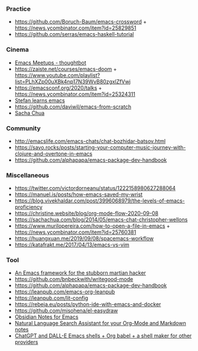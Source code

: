 ### Practice

- https://github.com/Boruch-Baum/emacs-crossword + https://news.ycombinator.com/item?id=25829851
- https://github.com/serras/emacs-haskell-tutorial

### Cinema

- [Emacs Meetups - thoughtbot](https://www.youtube.com/playlist?list=PL8tzorAO7s0he-pp7Y_JDl7-Kz2Qlr_Pj)
- https://zaiste.net/courses/emacs-doom + https://www.youtube.com/playlist?list=PLhXZp00uXBk4np17N39WvB80zgxlZfVwj
- https://emacsconf.org/2020/talks + https://news.ycombinator.com/item?id=25324311
- [Stefan learns emacs](https://www.youtube.com/playlist?list=PLkp6BbeMCOm3OHBUUFSHmsJDsaKiKvmm3)
- https://github.com/daviwil/emacs-from-scratch
- [Sacha Chua](https://www.youtube.com/c/sachactube/videos)

### Community

- http://emacslife.com/emacs-chats/chat-bozhidar-batsov.html
- https://savo.rocks/posts/starting-your-computer-music-journey-with-clojure-and-overtone-in-emacs
- https://github.com/alphapapa/emacs-package-dev-handbook

### Miscellaneous

- https://twitter.com/victordorneanu/status/1222158980627288064
- https://manuel.is/posts/how-emacs-saved-my-wrist
- https://blog.vivekhaldar.com/post/3996068979/the-levels-of-emacs-proficiency
- https://christine.website/blog/org-mode-flow-2020-09-08
- https://sachachua.com/blog/2014/05/emacs-chat-christopher-wellons
- https://www.murilopereira.com/how-to-open-a-file-in-emacs + https://news.ycombinator.com/item?id=25760381
- https://huangxuan.me/2019/09/08/spacemacs-workflow
- https://katafrakt.me/2017/04/13/emacs-vs-vim

### Tool

- [An Emacs framework for the stubborn martian hacker](https://github.com/hlissner/doom-emacs)
- https://github.com/bnbeckwith/writegood-mode
- https://github.com/alphapapa/emacs-package-dev-handbook
- https://leanpub.com/emacs-org-leanpub
- https://leanpub.com/lit-config
- https://rebeja.eu/posts/python-ide-with-emacs-and-docker
- https://github.com/misohena/el-easydraw
- [Obsidian Notes for Emacs](https://github.com/licht1stein/obsidian.el)
- [Natural Language Search Assistant for your Org-Mode and Markdown notes](https://github.com/debanjum/khoj)
- [ChatGPT and DALL-E Emacs shells + Org babel + a shell maker for other providers](https://github.com/xenodium/chatgpt-shell)
